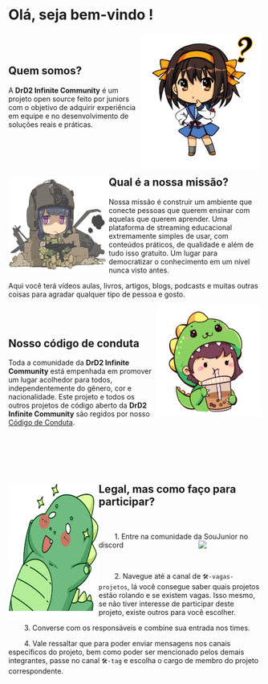 # Olá, seja bem-vindo !

 <img width="240px"  align="right"  src="https://github.com/Johnson49/biblioteca/blob/main/img/duvida-img.png">

<br>
<br>

## Quem somos? 
 
 
A **DrD2 Infinite Community** é um projeto open source feito por juniors com o objetivo de adquirir experiência em equipe e no desenvolvimento de soluções reais e práticas.

<br>
<br>
<br>

## <img align="left" height="190px" width="200" src="https://github.com/Johnson49/biblioteca/blob/main/img/exer-re.png" />  Qual é a nossa missão? 

Nossa missão é construir um ambiente que conecte pessoas que querem ensinar com aquelas que querem aprender. Uma plataforma de streaming educacional extremamente simples de usar, com conteúdos práticos, de qualidade e além de tudo isso gratuito. Um lugar para democratizar o conhecimento em um nível nunca visto antes.

Aqui você terá vídeos aulas, livros, artigos, blogs, podcasts e muitas outras coisas para agradar qualquer tipo de pessoa e gosto.


<img width="210px" height="220px" align="right"  src="https://github.com/Johnson49/biblioteca/blob/main/img/dino-girl.png">


<br>
<br>

## Nosso código de conduta

Toda a comunidade da **DrD2 Infinite Community** está empenhada em promover um lugar acolhedor para todos, independentemente do gênero, cor e nacionalidade. Este projeto e todos os outros projetos de código aberto da **DrD2 Infinite Community** são regidos por nosso [Código de Conduta](https://github.com/DrD2-Infinite-Community/backend/blob/main/CODE_OF_CONDUCT.md). 

<br>
<br>
<br>
<br>

##    <img width="180px" height="270px" align="left" src="https://github.com/Johnson49/biblioteca/blob/main/img/dino.png"> Legal, mas como faço para participar? 

<br>

&nbsp; &nbsp; &nbsp; &nbsp; 1. Entre na comunidade da SouJunior no discord  <a target="_blank" style="text-decoration: none" href="https://discord.gg/zWWdRVFNhC"><img width="125px" align="right" src="https://img.shields.io/badge/Discord-%237289DA.svg?style=for-the-badge&logo=discord&logoColor=white"></a>

<br>

&nbsp; &nbsp; &nbsp; &nbsp; 2. Navegue até a canal de `🛠-vagas-projetos`, lá você consegue saber quais projetos estão rolando e se existem vagas. Isso mesmo, se não tiver interesse de participar deste projeto, existe outros para você escolher.

&nbsp; &nbsp; &nbsp; &nbsp; 3.	Converse com os responsáveis e combine sua entrada nos times.

&nbsp; &nbsp; &nbsp; &nbsp; 4.	Vale ressaltar que para poder enviar mensagens nos canais específicos do projeto, bem como poder ser mencionado pelos demais integrantes, passe no canal `🛠-tag` e escolha o cargo de membro do projeto correspondente.
